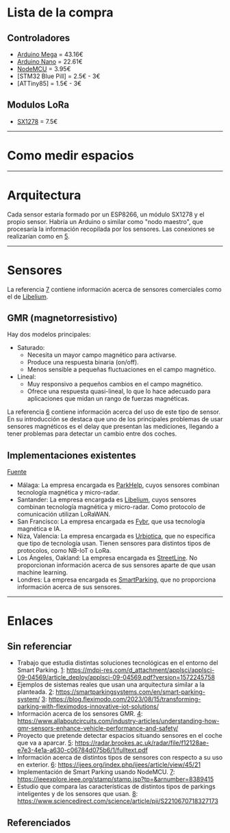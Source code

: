 # Lista de la compra
## Controladores
- [Arduino Mega][1] = 43.16€
- [Arduino Nano][2] = 22.61€
- [NodeMCU][3] = 3.95€
- [STM32 Blue Pill] = 2.5€ - 3€
- [ATTiny85] = 1.5€ - 3€

## Modulos LoRa
- [SX1278][4] = 7.5€

---

# Como medir espacios


---

# Arquitectura
Cada sensor estaría formado por un ESP8266, un módulo SX1278 y el propio sensor. Habría un Arduino o similar como "nodo maestro", que procesaría la información recopilada por los sensores. Las conexiones se realizarían como en [5][5].

---

# Sensores
La referencia [7][7] contiene información acerca de sensores comerciales como el de [Libelium][10].

## GMR (magnetorresistivo)
Hay dos modelos principales:
- Saturado:
    - Necesita un mayor campo magnético para activarse.
    - Produce una respuesta binaria (on/off).
    - Menos sensible a pequeñas fluctuaciones en el campo magnético.
- Lineal:
    - Muy responsivo a pequeños cambios en el campo magnético.
    - Ofrece una respuesta quasi-lineal, lo que lo hace adecuado para aplicaciones que midan un rango de fuerzas magnéticas.

La referencia [6][6] contiene información acerca del uso de este tipo de sensor. En su introducción se destaca que uno de los principales problemas de usar sensores magnéticos es el delay que presentan las mediciones, llegando a tener problemas para detectar un cambio entre dos coches.

## Implementaciones existentes
[Fuente][8]

- Málaga: La empresa encargada es [ParkHelp][9], cuyos sensores combinan tecnología magnética y micro-radar.
- Santander: La empresa encargada es [Libelium][10], cuyos sensores combinan tecnología magnética y micro-radar. Como protocolo de comunicación utilizan LoRaWAN.
- San Francisco: La empresa encargada es [Fybr][11], que usa tecnología magnética e IA.
- Niza, Valencia: La empresa encargada es [Urbiotica][12], que no especifica que tipo de tecnología usan. Tienen sensores para distintos tipos de protocolos, como NB-IoT o LoRa.
- Los Ángeles, Oakland: La empresa encargada es [StreetLine][13]. No proporcionan información acerca de sus sensores aparte de que usan machine learning.
- Londres: La empresa encargada es [SmartParking][14], que no proporciona información acerca de sus sensores.

---

# Enlaces
## Sin referenciar
- Trabajo que estudia distintas soluciones tecnológicas en el entorno del Smart Parking.
    [1]: <https://mdpi-res.com/d_attachment/applsci/applsci-09-04569/article_deploy/applsci-09-04569.pdf?version=1572245758>
- Ejemplos de sistemas reales que usan una arquitectura similar a la planteada.
    [2]: <https://smartparkingsystems.com/en/smart-parking-system/>
    [3]: <https://blog.fleximodo.com/2023/08/15/transforming-parking-with-fleximodos-innovative-iot-solutions/>
- Información acerca de los sensores GMR.
    [4]: <https://www.allaboutcircuits.com/industry-articles/understanding-how-gmr-sensors-enhance-vehicle-performance-and-safety/>
- Proyecto que pretende detectar espacios situando sensores en el coche que va a aparcar.
    [5]: <https://radar.brookes.ac.uk/radar/file/f12128ae-e7e3-4e1a-a630-c06784d075b6/1/fulltext.pdf>
- Información acerca de distintos tipos de sensores con respecto a su uso en exterior.
    [6]: <https://ijees.org/index.php/ijees/article/view/45/21>
- Implementación de Smart Parking usando NodeMCU.
    [7]: <https://ieeexplore.ieee.org/stamp/stamp.jsp?tp=&arnumber=8389415>
- Estudio que compara las características de distintos tipos de parkings inteligentes y de los sensores que usan.
    [8]: <https://www.sciencedirect.com/science/article/pii/S2210670718327173>


## Referenciados
[1]: <https://store.arduino.cc/en-es/products/arduino-mega-2560-rev3>
[2]: <https://store.arduino.cc/en-es/products/arduino-nano>
[3]: <https://tienda.bricogeek.com/wifi/1033-nodemcu-v3-wifi-esp8266-ch340.html>
[4]: <https://www.amazon.es/s?k=SX1278+lora>
[5]: <https://how2electronics.com/lora-sx1278-esp8266-transmitter-receiver/>
[6]: <https://ieeexplore.ieee.org/stamp/stamp.jsp?tp=&arnumber=6301241>
[7]: <https://www.sciencedirect.com/science/article/pii/S0959652620312282> 
[8]: <https://link.springer.com/content/pdf/10.1007/978-3-319-59513-9.pdf>
[9]: <https://www.parkhelp.com/>
[10]: <https://www.libelium.com/>
[11]: <https://www.fybr.com/>
[12]: <https://urbiotica.com/>
[13]: <https://www.streetline.com/>
[14]: <https://www.smartparking.com/uk>
